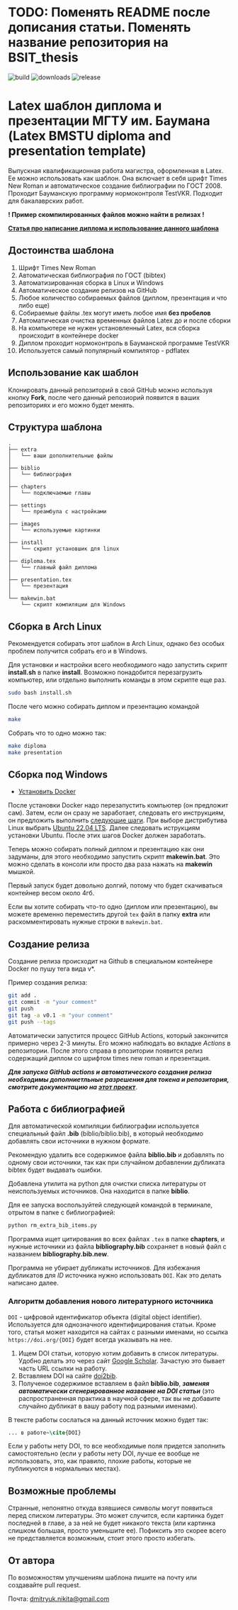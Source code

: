 # TODO: Поменять README после дописания статьи. Поменять название репозитория на BSIT_thesis

![build](https://img.shields.io/github/actions/workflow/status/NikitaDmitryuk/ThesisMagistr/main.yml)
![downloads](https://img.shields.io/github/downloads/NikitaDmitryuk/ThesisMagistr/total)
![release](https://img.shields.io/github/v/release/NikitaDmitryuk/ThesisMagistr?display_name=tag)

# Latex шаблон диплома и презентации МГТУ им. Баумана (Latex BMSTU diploma and presentation template)

Выпускная квалификационная работа магистра, оформленная в Latex. Ее можно использовать как шаблон.
Она включает в себя шрифт Times New Roman и автоматическое создание библиографии по ГОСТ 2008.
Проходит Бауманскую программу нормоконтроля TestVKR. Подходит для бакалаврских работ.

**! Пример скомпилированных файлов можно найти в релизах !**

[**Статья про написание диплома и использование данного шаблона**](https://habr.com/ru/post/692596/)

## Достоинства шаблона

1. Шрифт Times New Roman
2. Автоматическая библиография по ГОСТ (bibtex)
3. Автоматизированная сборка в Linux и Windows
4. Автоматическое создание релизов на GitHub
5. Любое количество собираемых файлов (диплом, презентация и что либо еще)
6. Собираемые файлы .tex могут иметь любое имя **без пробелов**
7. Автоматическая очистка временных файлов Latex до и после сборки
8. На компьютере не нужен установленный Latex, вся сборка происходит в контейнере docker
9. Диплом проходит нормоконтроль в Бауманской программе TestVKR
10. Используется самый популярный компилятор - pdflatex

## Использование как шаблон

Клонировать данный репозиторий в свой GitHub можно используя кнопку **Fork**, после чего данный репозиорий появится в ваших репозиториях и его можно будет менять.

## Структура шаблона

```
.
├── extra
│   └── ваши дополнительные файлы
│
├── biblio
│   └── библиография
│
├── chapters
│   └── подключаемые главы
│
├── settings
│   └── преамбула с настройками
│
├── images
│   └── используемые картинки
│
├── install
│   └── скрипт установшик для linux
│
├── diploma.tex
│   └── главный файл диплома
│
├── presentation.tex
│   └── презентация
│
└── makewin.bat
    └── скрипт компиляции для Windows
```

## Сборка в Arch Linux

Рекомендуется собирать этот шаблон в Arch Linux, однако без особых проблем получится собрать его и в Windows.

Для установки и настройки всего необходимого надо запустить скрипт **install.sh** в папке **install**.
Возможно понадобится перезагрузить компьютер, или отдельно выполнить команды в этом скрипте еще раз.

```bash
sudo bash install.sh
```

После чего можно собирать диплом и презентацию командой

```bash
make
```

Собрать что то одно можно так:

```bash
make diploma
make presentation
```

## Сборка под Windows

- [Установить Docker](https://docs.docker.com/desktop/install/windows-install/)

После установки Docker надо перезапустить компьютер (он предложит сам).
Затем, если он сразу не заработает, следовать его инструкциям, он предложить выполнить [следующие шаги](https://docs.microsoft.com/ru-ru/windows/wsl/install-manual#step-4---download-the-linux-kernel-update-package).
При выборе дистрибутива Linux выбрать [Ubuntu 22.04 LTS](https://www.microsoft.com/store/apps/9PN20MSR04DW).
Далее следовать иструкциям установки Ubuntu.
После этих шагов Docker должен заработать.

Теперь можно собирать полный диплом и презентацию как они задуманы, для этого необходимо запустить скрипт **makewin.bat**.
Это можно сделать в консоли или просто два раза нажать на **makewin** мышкой.

Первый запуск будет довольно долгий, потому что будет скачиваться контейнер весом около 4гб.

Если вы хотите собирать что-то одно (диплом или презентацию), вы можете временно переместить другой `tex` файл в папку **extra** или раскомментировать нужные строки в `makewin.bat`.

## Создание релиза

Создание релиза происходит на Github в специальном контейнере Docker по пушу тега вида v*. 

Пример создания релиза:

```bash
git add .
git commit -m "your comment"
git push
git tag -a v0.1 -m "your comment"
git push --tags
```

Автоматически запустится процесс GitHub Actions, который закончится примерно через 2-3 минуты. Его можно наблюдать во вкладке *Actions* в репозитории. 
После этого справа в рпозитории появится релиз содержащий диплом со шрифтом times new roman и презентация.

***Для запуска GitHub actions и автоматического создания релиза необходимы дополниетльные разрешения для токена и репозитория, смотрите документацию на [этот проект](https://github.com/softprops/action-gh-release)***.

## Работа с библиографией

Для автоматической компиляции библиографии используется специальный файл **.bib** (biblio/biblio.bib), в который необходимо добавлять свои источники в нужном формате.

Рекомендую удалить все содержимое файла **biblio.bib** и добавлять по одному свои источники, так как при случайном добавлении дубликата bibtex будет выдавать ошибки.

Добавлена утилита на python для очистки списка литературы от неиспользуемых источников. Она находится в папке **biblio**.

Для ее запуска воспользуйтей следующей командой в терминале, отрытом в папке с библиографией:

```bash
python rm_extra_bib_items.py
```

Программа ищет цитирования во всех файлах `.tex` в папке **chapters**, и нужные источники из файла **bibliography.bib** сохраняет в новый файл с названием **bibliography.bib.new**.

Программа не убирает дубликаты источников. Для избежания дубликатов для *ID* источника нужно использовать `DOI`. Как это делать написано далее.

### Алгоритм добавления нового литературного источника

`DOI` - цифровой идентификатор объекта (digital object identifier). Используется для однозначного идентифицирования статьи. Кроме того, статья может находится на сайтах с разными именами, но ссылка `https://doi.org/{DOI}` будет всегда указывать на нее.

1. Ищем DOI статьи, которую хотим добавить в список литературы. Удобно делать это через сайт [Google Scholar](https://scholar.google.com/). Зачастую это бывает часть URL ссылки на работу.
2. Вставляем DOI на сайте [doi2bib](https://www.doi2bib.org/).
3. Полученое содержимое вставляем в файл **biblio.bib**, ***заменяя автоматически сгенерированное название на DOI статьи*** (это распространенная практика в научной сфере, так вы не добавите случайно дубликат в вашу работу под разными именами).

В тексте работы сослаться на данный источник можно будет так:

```tex
... в работе~\cite{DOI}
```

Если у работы нету DOI, то все необходимые поля придется заполнить самостоятельно (если у работы нету DOI, лучше ее вообще не использовать, это, как правило, плохие работы, которые не публикуются в нормальных местах).

## Возможные проблемы

Странные, непонятно откуда взявшиеся символы могут появиться перед списком литературы.
Это может случится, если картинка будет последней в главе, а за ней не будет никакого текста (или картинка слишком большая, просто уменьшите ее).
Пофиксить это скорее всего не представляется возможным, стоит этого просто избегать.

## От автора

По возможностям улучшениям шаблона пишите на почту или создавайте pull request.

Почта: [dmitryuk.nikita@gmail.com](dmitryuk.nikita@gmail.com)
